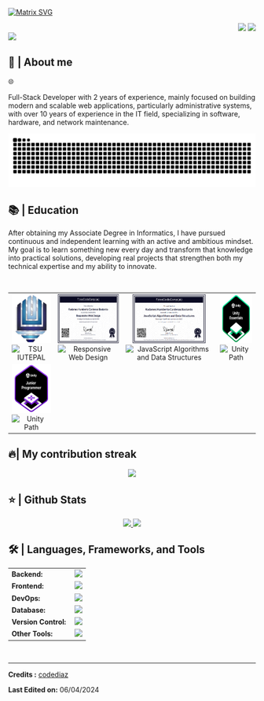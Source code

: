 [![Matrix SVG](https://raw.githubusercontent.com/rodrigograca31/rodrigograca31/master/matrix.svg)](https://www.youtube.com/watch?v=SDkAGkd4NLc) 
<div align="right">
  
  <!-- GitHub Visitors -->
  <a style="text-decoration: none" target="_blank" href="https://github.com/Flarxx">
    <img src="https://visitor-badge.laobi.icu/badge?page_id=Flarxx.Flarxx&left_color=gray&right_color=blue&left_text=Profile%20visitors">
  </a>
  
  <!-- LinkedIn -->
  <a style="text-decoration: none" target="_blank" href="https://www.linkedin.com/in/radames-cardenas-1a252930b/">
    <img width="70" src="https://img.shields.io/badge/-Connect-blue?style=flat&logo=Linkedin&logoColor=white">
  </a>
</div>

<img src="https://readme-typing-svg.herokuapp.com/?font=Roboto&weight=900&size=40=true&vCenter=true&width=500&height=70&duration=4000&color=B3B3B3&lines=Hi+There!+👋;+I'm+Radames+Cardenas!;" />
<h2>📖 | About me</h2> 

🌐  <p>Full-Stack Developer with 2 years of experience, mainly focused on building modern and scalable web applications, particularly administrative systems, with over 10 years of experience in the IT field, specializing in software, hardware, and network maintenance.</p>

![Snake animation](https://raw.githubusercontent.com/Flarxx/Flarxx/output/github-contribution-grid-snake-dark.svg)

<h2>📚 | Education</h2>
<p>After obtaining my Associate Degree in Informatics, I have pursued continuous and independent learning with an active and ambitious mindset. My goal is to learn something new every day and transform that knowledge into practical solutions, developing real projects that strengthen both my technical expertise and my ability to innovate.</p><br>

<div align="center">
  <table style="margin-left: auto; margin-right: auto;">
    <tr>
      <!-- IUTEPAL -->
      <td align="center">
        <img src="./assets/logoiutepal.png" height="100" alt="IUTEPAL Logo"/>
        <br>
        <img src="https://img.shields.io/badge/TSU%20IUTEPAL-100%25-brightgreen" alt="TSU IUTEPAL"/>
      </td>
      <!-- Responsive Web Design -->
      <td align="center">
        <a href="https://www.freecodecamp.org/certification/fccc54259c6-a68e-4f1d-962b-f8376f1faa2f/responsive-web-design" target="_blank">
          <img src="./assets/Responsive.png" height="100" alt="Responsive Web Design"/>
        </a>
        <br>
        <img src="https://img.shields.io/badge/ResponsiveWebDesign-100%25-brightgreen" alt="Responsive Web Design"/>
      </td>
      <!-- JavaScript Algorithms and Data Structures -->
      <td align="center">
        <a href="https://www.freecodecamp.org/certification/fccc54259c6-a68e-4f1d-962b-f8376f1faa2f/javascript-algorithms-and-data-structures-v8" target="_blank">
          <img src="./assets/JavaScript.png" height="100" alt="JavaScript Algorithms and Data Structures"/>
        </a>
        <br>
        <img src="https://img.shields.io/badge/JavaScriptAlgorithmsAndDataStructures-100%25-brightgreen" alt="JavaScript Algorithms and Data Structures"/>
      </td>
      <!-- Unity Badge -->
      <td align="center">
        <a href="https://www.credly.com/go/F2X091qZG01mlMizc3xMEA" target="_blank">
          <img src="./assets/Unity.png" height="100" alt="Unity Junior Badge"/>
        </a>
        <br>
        <img src="https://img.shields.io/badge/Unity-100%25-brightgreen" alt="Unity Path"/>
      </td>
    </tr>
     <!-- Unity Badge  Junior-->
      <td align="center">
          <img src="./assets/JuniorProgrammer.png" height="100" alt="Unity Junior Badge"/>
        <br>
         <img src="https://img.shields.io/badge/JuniorProgrammer-13%25-red" alt="Unity Path"/>
      </td>
    </tr>
  </table>
</div>






<h2>🔥| My contribution streak</h2>
<p align="center">
  <a href="https://github.com/DenverCoder1/github-readme-streak-stats">
    <img src="https://github-readme-streak-stats.herokuapp.com/?user=codediaz#version3"/>
  </a>
</p>

<h2>⭐ | Github Stats </h2>

<div align="center">
<a href="https://github.com/codediaz">
<img height="180em" src="https://github-readme-stats.vercel.app/api?username=codediaz&show_icons=true&theme=default&include_all_commits=true&count_private=true"/>
<img height="180em" src="https://github-readme-stats.vercel.app/api/top-langs/?username=codediaz&layout=compact&langs_count=7&theme=default"/></a>
</div>

<h2>🛠️ | Languages, Frameworks, and Tools </h2>
<table>
    <tr>
        <td style="font-weight: bold; padding-right: 10px; vertical-align: center; border: none;">Backend:</td>
        <td><img height="40" src="https://skillicons.dev/icons?i=nodejs,express,python,anaconda,opencv,java,php,laravel,cs,net,spring,go"/></td>
    </tr>
    <tr>
        <td style="font-weight: bold; padding-right: 10px; vertical-align: center;">Frontend:</td>
        <td><img height="40" src="https://skillicons.dev/icons?i=react,nextjs,mui,bootstrap,html,css,js,ts,angular,vue,vuetify"/></td>
    </tr>
    <tr>
        <td style="font-weight: bold; padding-right: 10px; vertical-align: center; border: none;">DevOps:</td>
        <td><img height="40" src="https://skillicons.dev/icons?i=docker,jenkins,githubactions,gcp,aws,prometheus,terraform,azure,kubernetes"/></td>
    </tr>
    <tr>
        <td style="font-weight: bold; padding-right: 10px; vertical-align: center; border: none;">Database:</td>
        <td><img height="40" src="https://skillicons.dev/icons?i=mysql,postgresql,firebase,graphql,mongodb,redis,elasticsearch"/></td>
    </tr>
    <tr>
        <td style="font-weight: bold; padding-right: 10px; vertical-align: center; border: none;">Version Control:</td>
        <td><img height="40" src="https://skillicons.dev/icons?i=github,gitlab,bitbucket"/></td>
    </tr>
    <tr>
        <td style="font-weight: bold; padding-right: 10px; vertical-align: center; border: none;">Other Tools:</td>
        <td><img height="40" src="https://skillicons.dev/icons?i=rabbitmq,grafana"/></td>
    </tr>
</table>
<br>

------
**Credits :** [codediaz](https://github.com/codediaz)

**Last Edited on:** 06/04/2024
